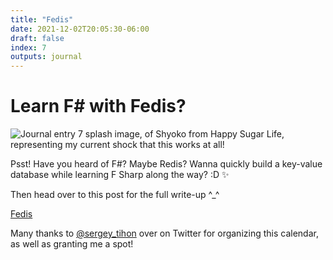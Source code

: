 ```yaml
---
title: "Fedis"
date: 2021-12-02T20:05:30-06:00
draft: false
index: 7
outputs: journal
---
```


# Learn F# with Fedis?

<div class='image-small'>

![Journal entry 7 splash image, of Shyoko from Happy Sugar Life, representing my current shock that this works at all!](images/journal/7-fedis/7-splash.jpg)

</div>

Psst! Have you heard of F#? Maybe Redis? Wanna quickly build a key-value database while learning F Sharp along the way? :D ✨

Then head over to this post for the full write-up ^_^

[Fedis](articles/fsharp-advent-api)

Many thanks to [@sergey_tihon](https://twitter.com/sergey_tihon) over on Twitter for organizing this calendar, as well as granting me a spot!